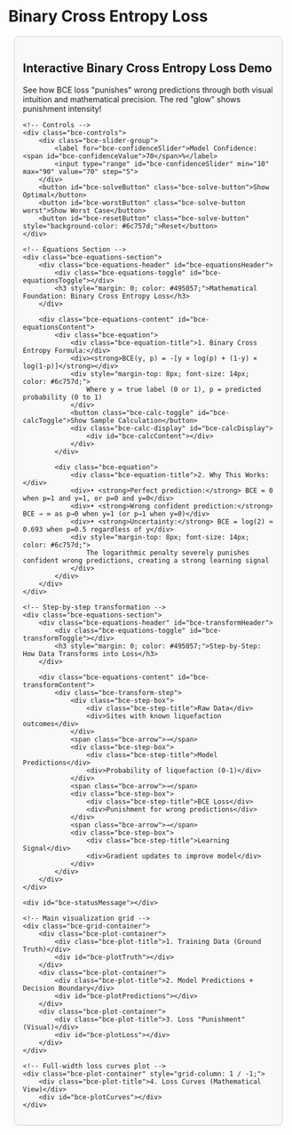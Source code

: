 # Binary Cross Entropy Loss

<!DOCTYPE html>
<html>
<head>
<meta charset="utf-8">
<title>Interactive Binary Cross Entropy Loss Demo</title>
<!-- Load Plotly.js from CDN -->
<script src="https://cdn.plot.ly/plotly-latest.min.js"></script>

<!-- CSS for Styling -->
<style>
    #bce-container { 
        font-family: -apple-system, BlinkMacSystemFont, 'Segoe UI', Roboto, 'Helvetica Neue', Arial, sans-serif; 
        margin: 10px; 
        background-color: #f9f9f9; 
        padding: 15px;
        border: 1px solid #ccc;
        border-radius: 8px;
    }
    .bce-grid-container { 
        display: grid; 
        grid-template-columns: repeat(auto-fit, minmax(350px, 1fr)); 
        gap: 20px; 
    }
    .bce-plot-container { 
        border: 1px solid #ddd; 
        border-radius: 8px; 
        background-color: #fff; 
        box-shadow: 0 2px 5px rgba(0,0,0,0.1); 
        padding: 10px;
    }
    .bce-controls { 
        grid-column: 1 / -1; 
        padding: 20px; 
        background-color: #fff; 
        border-radius: 8px; 
        border: 1px solid #ddd; 
        display: flex; 
        flex-wrap: wrap; 
        justify-content: space-around; 
        align-items: center; 
        gap: 20px; 
        margin-bottom: 20px;
    }
    .bce-slider-group { 
        display: flex; 
        flex-direction: column; 
        align-items: center; 
    }
    .bce-slider-group label { 
        font-weight: bold; 
        margin-bottom: 10px; 
        color: #333; 
    }
    .bce-slider-group input[type=range] { 
        width: 220px; 
    }
    .bce-solve-button { 
        padding: 10px 20px; 
        font-size: 16px; 
        font-weight: bold; 
        color: white; 
        background-color: #28a745; 
        border: none; 
        border-radius: 5px; 
        cursor: pointer; 
        transition: background-color 0.2s; 
    }
    .bce-solve-button:hover { 
        background-color: #218838; 
    }
    .bce-solve-button.worst { 
        background-color: #dc3545; 
    }
    .bce-solve-button.worst:hover { 
        background-color: #c82333; 
    }
    .bce-plot-title { 
        text-align: center; 
        font-size: 16px; 
        font-weight: bold; 
        padding-top: 15px; 
        color: #444; 
    }
    #bce-statusMessage { 
        grid-column: 1 / -1; 
        text-align: center; 
        font-size: 18px; 
        color: #007bff; 
        font-weight: bold; 
        min-height: 25px; 
    }
    
    /* Equations section styles */
    .bce-equations-section {
        grid-column: 1 / -1;
        background-color: #fff;
        border: 1px solid #ddd;
        border-radius: 8px;
        margin-bottom: 20px;
    }
    
    .bce-equations-header {
        padding: 15px;
        cursor: pointer;
        display: flex;
        align-items: center;
        background-color: #f8f9fa;
        border-radius: 8px 8px 0 0;
        transition: background-color 0.2s;
        user-select: none;
    }
    
    .bce-equations-header:hover {
        background-color: #e9ecef;
    }
    
    .bce-equations-toggle {
        width: 0;
        height: 0;
        border-left: 8px solid #495057;
        border-top: 6px solid transparent;
        border-bottom: 6px solid transparent;
        margin-right: 12px;
        transition: transform 0.3s ease;
    }
    
    .bce-equations-toggle.expanded {
        transform: rotate(90deg);
    }
    
    .bce-equations-content {
        padding: 20px;
        display: none;
    }
    
    .bce-equations-content.show {
        display: block;
    }
    
    .bce-equation {
        background-color: #f8f9fa;
        border: 1px solid #e9ecef;
        border-radius: 6px;
        padding: 15px;
        margin: 10px 0;
        font-family: 'Courier New', monospace;
        font-size: 16px;
    }
    
    .bce-equation-title {
        font-weight: bold;
        color: #495057;
        margin-bottom: 8px;
        font-family: -apple-system, BlinkMacSystemFont, 'Segoe UI', Roboto, 'Helvetica Neue', Arial, sans-serif;
    }
    
    .bce-calc-toggle {
        background-color: #007bff;
        color: white;
        border: none;
        padding: 8px 16px;
        border-radius: 4px;
        cursor: pointer;
        font-size: 14px;
        margin-top: 10px;
        transition: background-color 0.2s;
    }
    
    .bce-calc-toggle:hover {
        background-color: #0056b3;
    }
    
    .bce-calc-display {
        background-color: #ffffff;
        border: 1px solid #dee2e6;
        border-radius: 4px;
        padding: 15px;
        margin-top: 10px;
        font-family: 'Courier New', monospace;
        font-size: 14px;
        display: none;
    }
    
    .bce-calc-display.show {
        display: block;
    }
    
    .bce-calc-values {
        color: #dc3545;
        font-weight: bold;
    }

    /* Transformation visualization styles */
    .bce-transform-step {
        display: flex;
        align-items: center;
        justify-content: center;
        margin: 20px 0;
        flex-wrap: wrap;
        gap: 15px;
    }

    .bce-step-box {
        background-color: #f8f9fa;
        border: 1px solid #dee2e6;
        border-radius: 8px;
        padding: 15px;
        text-align: center;
        min-width: 150px;
    }

    .bce-step-title {
        font-weight: bold;
        color: #495057;
        margin-bottom: 8px;
        font-size: 14px;
    }

    .bce-arrow {
        font-size: 24px;
        color: #6b7280;
        font-weight: bold;
    }

    .bce-data-point {
        display: inline-block;
        padding: 8px 12px;
        border-radius: 6px;
        font-weight: bold;
        color: white;
        text-align: center;
        min-width: 40px;
    }

    .bce-data-point.liquefaction {
        background-color: #dc2626;
    }

    .bce-data-point.stable {
        background-color: #059669;
    }

    .bce-prediction-display {
        background-color: #e3f2fd;
        border: 2px solid #1976d2;
        padding: 8px 12px;
        border-radius: 6px;
        font-weight: bold;
        color: #1976d2;
    }

    .bce-loss-display {
        padding: 8px 12px;
        border-radius: 6px;
        font-weight: bold;
        color: white;
        text-align: center;
    }
</style>
</head>
<body>

<div id="bce-container">
    <h2>Interactive Binary Cross Entropy Loss Demo</h2>
    <p>See how BCE loss "punishes" wrong predictions through both visual intuition and mathematical precision. The red "glow" shows punishment intensity!</p>

    <!-- Controls -->
    <div class="bce-controls">
        <div class="bce-slider-group">
            <label for="bce-confidenceSlider">Model Confidence: <span id="bce-confidenceValue">70</span>%</label>
            <input type="range" id="bce-confidenceSlider" min="10" max="90" value="70" step="5">
        </div>
        <button id="bce-solveButton" class="bce-solve-button">Show Optimal</button>
        <button id="bce-worstButton" class="bce-solve-button worst">Show Worst Case</button>
        <button id="bce-resetButton" class="bce-solve-button" style="background-color: #6c757d;">Reset</button>
    </div>

    <!-- Equations Section -->
    <div class="bce-equations-section">
        <div class="bce-equations-header" id="bce-equationsHeader">
            <div class="bce-equations-toggle" id="bce-equationsToggle"></div>
            <h3 style="margin: 0; color: #495057;">Mathematical Foundation: Binary Cross Entropy Loss</h3>
        </div>
        
        <div class="bce-equations-content" id="bce-equationsContent">
            <div class="bce-equation">
                <div class="bce-equation-title">1. Binary Cross Entropy Formula:</div>
                <div><strong>BCE(y, p) = -[y × log(p) + (1-y) × log(1-p)]</strong></div>
                <div style="margin-top: 8px; font-size: 14px; color: #6c757d;">
                    Where y = true label (0 or 1), p = predicted probability (0 to 1)
                </div>
                <button class="bce-calc-toggle" id="bce-calcToggle">Show Sample Calculation</button>
                <div class="bce-calc-display" id="bce-calcDisplay">
                    <div id="bce-calcContent"></div>
                </div>
            </div>
            
            <div class="bce-equation">
                <div class="bce-equation-title">2. Why This Works:</div>
                <div>• <strong>Perfect prediction:</strong> BCE = 0 when p=1 and y=1, or p=0 and y=0</div>
                <div>• <strong>Wrong confident prediction:</strong> BCE → ∞ as p→0 when y=1 (or p→1 when y=0)</div>
                <div>• <strong>Uncertainty:</strong> BCE = log(2) ≈ 0.693 when p=0.5 regardless of y</div>
                <div style="margin-top: 8px; font-size: 14px; color: #6c757d;">
                    The logarithmic penalty severely punishes confident wrong predictions, creating a strong learning signal
                </div>
            </div>
        </div>
    </div>

    <!-- Step-by-step transformation -->
    <div class="bce-equations-section">
        <div class="bce-equations-header" id="bce-transformHeader">
            <div class="bce-equations-toggle" id="bce-transformToggle"></div>
            <h3 style="margin: 0; color: #495057;">Step-by-Step: How Data Transforms into Loss</h3>
        </div>
        
        <div class="bce-equations-content" id="bce-transformContent">
            <div class="bce-transform-step">
                <div class="bce-step-box">
                    <div class="bce-step-title">Raw Data</div>
                    <div>Sites with known liquefaction outcomes</div>
                </div>
                <span class="bce-arrow">→</span>
                <div class="bce-step-box">
                    <div class="bce-step-title">Model Predictions</div>
                    <div>Probability of liquefaction (0-1)</div>
                </div>
                <span class="bce-arrow">→</span>
                <div class="bce-step-box">
                    <div class="bce-step-title">BCE Loss</div>
                    <div>Punishment for wrong predictions</div>
                </div>
                <span class="bce-arrow">→</span>
                <div class="bce-step-box">
                    <div class="bce-step-title">Learning Signal</div>
                    <div>Gradient updates to improve model</div>
                </div>
            </div>
        </div>
    </div>

    <div id="bce-statusMessage"></div>

    <!-- Main visualization grid -->
    <div class="bce-grid-container">
        <div class="bce-plot-container">
            <div class="bce-plot-title">1. Training Data (Ground Truth)</div>
            <div id="bce-plotTruth"></div>
        </div>
        <div class="bce-plot-container">
            <div class="bce-plot-title">2. Model Predictions + Decision Boundary</div>
            <div id="bce-plotPredictions"></div>
        </div>
        <div class="bce-plot-container">
            <div class="bce-plot-title">3. Loss "Punishment" (Visual)</div>
            <div id="bce-plotLoss"></div>
        </div>
    </div>
    
    <!-- Full-width loss curves plot -->
    <div class="bce-plot-container" style="grid-column: 1 / -1;">
        <div class="bce-plot-title">4. Loss Curves (Mathematical View)</div>
        <div id="bce-plotCurves"></div>
    </div>
</div>

<!-- JavaScript for Interactivity -->
<script>
(function() {
    // Sample data points (liquefaction prediction) - positioned in 2D space
    const sampleData = [
        { id: 1, x: 2, y: 3, trueLabel: 1, name: "Site A (Loose sand)" },
        { id: 2, x: 6, y: 2, trueLabel: 1, name: "Site B (Silty sand)" },
        { id: 3, x: 1, y: 6, trueLabel: 0, name: "Site C (Dense gravel)" },
        { id: 4, x: 7, y: 5, trueLabel: 0, name: "Site D (Clay)" },
        { id: 5, x: 4, y: 4, trueLabel: 1, name: "Site E (Fine sand)" },
        { id: 6, x: 3, y: 1, trueLabel: 0, name: "Site F (Rock)" }
    ];

    // Plotting setup
    const plotLayout = {
        margin: { l: 40, r: 20, t: 20, b: 40 },
        showlegend: false,
        autosize: true
    };

    const spatialLayout = {
        ...plotLayout,
        xaxis: { title: 'Feature 1 (Soil Density)', range: [0, 8] },
        yaxis: { title: 'Feature 2 (Groundwater Level)', range: [0, 7], scaleanchor: "x", scaleratio: 1 }
    };

    // Calculate BCE loss
    function calculateBCE(trueLabel, prediction) {
        const p = Math.max(0.001, Math.min(0.999, prediction));
        return -(trueLabel * Math.log(p) + (1 - trueLabel) * Math.log(1 - p));
    }

    // Generate predictions based on confidence and mode
    function generatePredictions(confidence, mode = 'normal') {
        return sampleData.map(point => {
            let prediction;
            
            switch(mode) {
                case 'optimal':
                    // High confidence when correct
                    prediction = point.trueLabel === 1 ? 0.9 : 0.1;
                    break;
                case 'worst':
                    // High confidence when wrong
                    prediction = point.trueLabel === 1 ? 0.1 : 0.9;
                    break;
                default:
                    // Simulate based on position and confidence
                    const baseCorrect = confidence / 100;
                    const baseWrong = (100 - confidence) / 100;
                    
                    // Simple decision boundary logic: points with x > 4 tend to be predicted differently
                    if (point.x > 4) {
                        prediction = point.trueLabel === 1 ? baseCorrect : baseWrong;
                    } else {
                        prediction = point.trueLabel === 1 ? baseWrong : baseCorrect;
                    }
            }
            
            const loss = calculateBCE(point.trueLabel, prediction);
            const isCorrect = (prediction > 0.5 && point.trueLabel === 1) || 
                             (prediction < 0.5 && point.trueLabel === 0);
            
            return { ...point, prediction, loss, isCorrect };
        });
    }

    // Update calculation display
    function updateCalculation() {
        const confidence = parseFloat(document.getElementById('bce-confidenceSlider').value);
        const data = generatePredictions(confidence);
        const point = data[0]; // Use first sample for demonstration
        const p = point.prediction.toFixed(3);
        const y = point.trueLabel;
        const loss = point.loss.toFixed(3);
        
        const calculation = `Example: ${point.name}
        
y (true label) = ${y}
p (predicted prob) = ${p}

BCE = -[${y} × log(${p}) + ${1-y} × log(${(1-point.prediction).toFixed(3)})]
    = -[${y} × ${Math.log(point.prediction).toFixed(3)} + ${1-y} × ${Math.log(1-point.prediction).toFixed(3)}]
    = ${loss}

${point.isCorrect ? '✓ Correct prediction' : '✗ Wrong prediction'}
${point.loss < 0.5 ? 'Low loss' : point.loss < 1.5 ? 'Medium loss' : 'High loss'}`;
        
        document.getElementById('bce-calcContent').textContent = calculation;
    }

    // Main update function
    function updatePlots(mode = 'normal') {
        const confidence = parseFloat(document.getElementById('bce-confidenceSlider').value);
        document.getElementById('bce-confidenceValue').textContent = confidence;
        
        const processedData = generatePredictions(confidence, mode);
        const totalLoss = processedData.reduce((sum, point) => sum + point.loss, 0);
        
        // Plot 1: Ground truth (spatial)
        const truthTrace = {
            x: sampleData.map(p => p.x),
            y: sampleData.map(p => p.y),
            mode: 'markers',
            type: 'scatter',
            marker: { 
                size: 15, 
                color: sampleData.map(p => p.trueLabel ? '#dc2626' : '#059669'),
                line: { color: 'white', width: 2 }
            },
            text: sampleData.map(p => `${p.name}<br>True Label: ${p.trueLabel}`),
            hovertemplate: '%{text}<extra></extra>'
        };
        
        Plotly.react('bce-plotTruth', [truthTrace], spatialLayout);
        
        // Plot 2: Predictions with decision boundary (spatial)
        const predTrace = {
            x: processedData.map(p => p.x),
            y: processedData.map(p => p.y),
            mode: 'markers',
            type: 'scatter',
            marker: { 
                size: 15, 
                color: processedData.map(p => p.isCorrect ? '#10b981' : '#ef4444'),
                line: { color: 'white', width: 2 }
            },
            text: processedData.map(p => `${p.name}<br>Predicted: ${p.prediction.toFixed(3)}<br>${p.isCorrect ? 'Correct' : 'Wrong'}`),
            hovertemplate: '%{text}<extra></extra>'
        };
        
        // Decision boundary (simple vertical line for demonstration)
        const boundaryTrace = {
            x: [4, 4],
            y: [0, 7],
            mode: 'lines',
            type: 'scatter',
            line: { color: '#6b7280', width: 3, dash: 'dash' },
            hoverinfo: 'none'
        };
        
        // Prediction probability bars (shown as rectangles)
        const probBars = processedData.map(point => ({
            x: [point.x - 0.3, point.x + 0.3, point.x + 0.3, point.x - 0.3, point.x - 0.3],
            y: [point.y + 0.5, point.y + 0.5, point.y + 0.5 + point.prediction * 1.5, point.y + 0.5 + point.prediction * 1.5, point.y + 0.5],
            mode: 'lines',
            type: 'scatter',
            fill: 'toself',
            fillcolor: point.isCorrect ? 'rgba(16, 185, 129, 0.6)' : 'rgba(239, 68, 68, 0.6)',
            line: { color: point.isCorrect ? '#10b981' : '#ef4444', width: 2 },
            hoverinfo: 'none'
        }));
        
        Plotly.react('bce-plotPredictions', [predTrace, boundaryTrace, ...probBars], spatialLayout);
        
        // Plot 3: Loss "punishment" with glow effect (spatial)
        const lossTrace = {
            x: processedData.map(p => p.x),
            y: processedData.map(p => p.y),
            mode: 'markers',
            type: 'scatter',
            marker: { 
                size: 15,
                color: processedData.map(p => p.trueLabel ? '#dc2626' : '#059669'),
                line: { color: 'white', width: 2 }
            },
            text: processedData.map(p => `${p.name}<br>Loss: ${p.loss.toFixed(3)}<br>${p.isCorrect ? 'Correct' : 'Wrong'}`),
            hovertemplate: '%{text}<extra></extra>'
        };
        
        // Add "punishment glow" circles
        const glowTraces = processedData.map(point => ({
            x: [point.x],
            y: [point.y],
            mode: 'markers',
            type: 'scatter',
            marker: { 
                size: Math.max(20, Math.min(60, 20 + point.loss * 15)),
                color: `rgba(239, 68, 68, ${Math.min(point.loss / 3, 0.8)})`,
                line: { width: 0 }
            },
            hoverinfo: 'none'
        }));
        
        Plotly.react('bce-plotLoss', [lossTrace, ...glowTraces], spatialLayout);
        
        // Plot 4: Loss curves (mathematical view)
        const probRange = Array.from({length: 100}, (_, i) => (i + 1) / 100);
        const lossWhenY1 = probRange.map(p => calculateBCE(1, p));
        const lossWhenY0 = probRange.map(p => calculateBCE(0, p));
        
        const curve1 = {
            x: probRange,
            y: lossWhenY1,
            mode: 'lines',
            type: 'scatter',
            line: { color: '#dc2626', width: 3 },
            name: 'y = 1 (Liquefaction)'
        };
        
        const curve0 = {
            x: probRange,
            y: lossWhenY0,
            mode: 'lines',
            type: 'scatter',
            line: { color: '#059669', width: 3 },
            name: 'y = 0 (No Liquefaction)'
        };
        
        // Add current sample points
        const currentPoints = {
            x: processedData.map(p => p.prediction),
            y: processedData.map(p => p.loss),
            mode: 'markers',
            type: 'scatter',
            marker: { 
                size: 12, 
                color: processedData.map(p => p.trueLabel ? '#dc2626' : '#059669'),
                line: { color: '#fbbf24', width: 2 }
            },
            name: 'Current Samples'
        };
        
        Plotly.react('bce-plotCurves', [curve1, curve0, currentPoints], {
            ...plotLayout,
            xaxis: { title: 'Predicted Probability', range: [0, 1] },
            yaxis: { title: 'BCE Loss', range: [0, 5] },
            showlegend: true
        });
        
        // Update status message
        let statusMsg = `Total Loss: ${totalLoss.toFixed(2)}`;
        switch(mode) {
            case 'optimal':
                statusMsg += ' - Optimal! Model is confident when correct ✓';
                break;
            case 'worst':
                statusMsg += ' - Worst case! Model is confident when wrong ✗';
                break;
            default:
                statusMsg += ' - Adjust confidence to see how loss changes';
        }
        
        document.getElementById('bce-statusMessage').textContent = statusMsg;
        updateCalculation();
    }

    // Toggle functions
    function toggleCalculation() {
        const display = document.getElementById('bce-calcDisplay');
        const button = document.getElementById('bce-calcToggle');
        
        if (display.classList.contains('show')) {
            display.classList.remove('show');
            button.textContent = 'Show Sample Calculation';
        } else {
            display.classList.add('show');
            button.textContent = 'Hide Calculation';
        }
    }

    function toggleEquations() {
        const content = document.getElementById('bce-equationsContent');
        const toggle = document.getElementById('bce-equationsToggle');
        
        if (content.classList.contains('show')) {
            content.classList.remove('show');
            toggle.classList.remove('expanded');
        } else {
            content.classList.add('show');
            toggle.classList.add('expanded');
        }
    }

    function toggleTransform() {
        const content = document.getElementById('bce-transformContent');
        const toggle = document.getElementById('bce-transformToggle');
        
        if (content.classList.contains('show')) {
            content.classList.remove('show');
            toggle.classList.remove('expanded');
        } else {
            content.classList.add('show');
            toggle.classList.add('expanded');
        }
    }

    // Button handlers
    function showOptimal() { updatePlots('optimal'); }
    function showWorst() { updatePlots('worst'); }
    function reset() { updatePlots('normal'); }

    // Initialization
    function init() {
        document.getElementById('bce-confidenceSlider').addEventListener('input', () => updatePlots('normal'));
        document.getElementById('bce-solveButton').addEventListener('click', showOptimal);
        document.getElementById('bce-worstButton').addEventListener('click', showWorst);
        document.getElementById('bce-resetButton').addEventListener('click', reset);
        document.getElementById('bce-calcToggle').addEventListener('click', toggleCalculation);
        document.getElementById('bce-equationsHeader').addEventListener('click', toggleEquations);
        document.getElementById('bce-transformHeader').addEventListener('click', toggleTransform);
        
        updatePlots('normal');
    }

    if (document.readyState === 'loading') {
        document.addEventListener('DOMContentLoaded', init);
    } else {
        init();
    }
})();
</script>

</body>
</html>